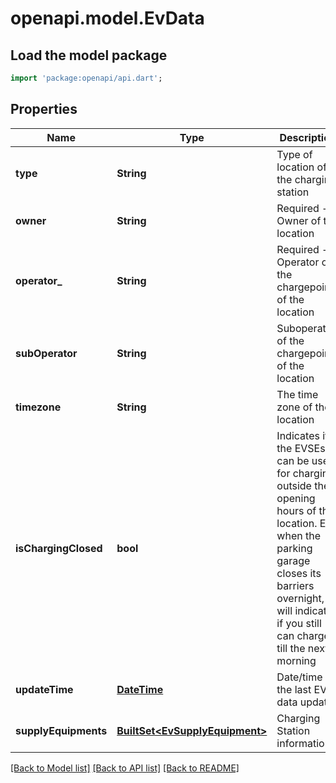 # openapi.model.EvData

## Load the model package
```dart
import 'package:openapi/api.dart';
```

## Properties
Name | Type | Description | Notes
------------ | ------------- | ------------- | -------------
**type** | **String** | Type of location of the charging station | [optional] 
**owner** | **String** | Required - Owner of the location | 
**operator_** | **String** | Required - Operator of the chargepoints of the location  | 
**subOperator** | **String** | Suboperator of the chargepoints of the location | [optional] 
**timezone** | **String** | The time zone of the location | 
**isChargingClosed** | **bool** | Indicates if the EVSEs can be used for charging outside the opening hours of the location. E.g. when the parking garage closes its barriers overnight, it will indicate if you still can charge till the next morning | [optional] 
**updateTime** | [**DateTime**](DateTime.md) | Date/time of the last EV data update | 
**supplyEquipments** | [**BuiltSet&lt;EvSupplyEquipment&gt;**](EvSupplyEquipment.md) | Charging Station information | [optional] 

[[Back to Model list]](../README.md#documentation-for-models) [[Back to API list]](../README.md#documentation-for-api-endpoints) [[Back to README]](../README.md)


